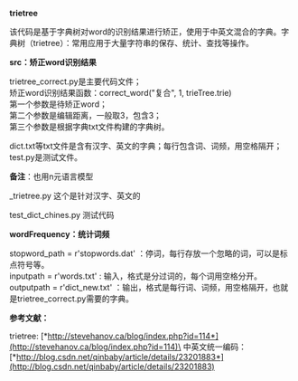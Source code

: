 **trietree**

该代码是基于字典树对word的识别结果进行矫正，使用于中英文混合的字典。字典树（trietree）：常用应用于大量字符串的保存、统计、查找等操作。

**src：矫正word识别结果**

trietree\_correct.py是主要代码文件；\
矫正word识别结果函数：correct\_word("复合", 1, trieTree.trie)\
第一个参数是待矫正word；\
第二个参数是编辑距离，一般取3，包含3；\
第三个参数是根据字典txt文件构建的字典树。

dict.txt等txt文件是含有汉字、英文的字典；每行包含词、词频，用空格隔开；\
test.py是测试文件。

**备注**：也用n元语言模型

\_trietree.py 这个是针对汉字、英文的

test\_dict\_chines.py 测试代码

**wordFrequency：统计词频**

stopword\_path = r'stopwords.dat' ：停词，每行存放一个忽略的词，可以是标点符号等。\
inputpath = r'words.txt' : 输入，格式是分过词的，每个词用空格分开。\
outputpath = r'dict\_new.txt' ：输出，格式是每行词、词频，用空格隔开，也就是trietree\_correct.py需要的字典。

**参考文献：**

trietree: [*http://stevehanov.ca/blog/index.php?id=114*](http://stevehanov.ca/blog/index.php?id=114)\
中英文统一编码： [*http://blog.csdn.net/qinbaby/article/details/23201883*](http://blog.csdn.net/qinbaby/article/details/23201883)

